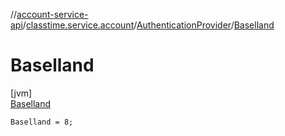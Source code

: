 //[account-service-api](../../../../index.md)/[classtime.service.account](../../index.md)/[AuthenticationProvider](../index.md)/[Baselland](index.md)

# Baselland

[jvm]\
[Baselland](index.md)

`Baselland = 8;`
